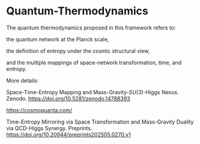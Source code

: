 # Quantum-Thermodynamics

The quantum thermodynamics proposed in this framework refers to:

the quantum network at the Planck scale,

the definition of entropy under the cosmic structural view,

and the multiple mappings of space-network transformation, time, and entropy.

More details:

Space-Time-Entropy Mapping and Mass-Gravity-SU(3)-Higgs Nexus. Zenodo. https://doi.org/10.5281/zenodo.14788393

https://cosmoquanta.com/

Time-Entropy Mirroring via Space Transformation and Mass-Gravity Duality via QCD-Higgs Synergy. Preprints. https://doi.org/10.20944/preprints202505.0270.v1
